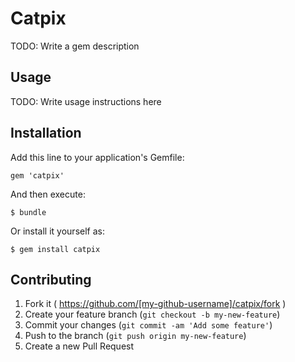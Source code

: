 # Catpix

TODO: Write a gem description

## Usage

TODO: Write usage instructions here

## Installation

Add this line to your application's Gemfile:

    gem 'catpix'

And then execute:

    $ bundle

Or install it yourself as:

    $ gem install catpix

## Contributing

1. Fork it ( https://github.com/[my-github-username]/catpix/fork )
2. Create your feature branch (`git checkout -b my-new-feature`)
3. Commit your changes (`git commit -am 'Add some feature'`)
4. Push to the branch (`git push origin my-new-feature`)
5. Create a new Pull Request
